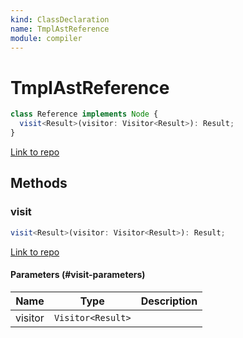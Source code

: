 ```yaml
---
kind: ClassDeclaration
name: TmplAstReference
module: compiler
---
```


# TmplAstReference

```ts
class Reference implements Node {
  visit<Result>(visitor: Visitor<Result>): Result;
}
```

[Link to repo](https://github.com/timdeschryver/angular/blob/master/packages/compiler/src/render3/r3_ast.ts#L126-L133)

## Methods

### visit

```ts
visit<Result>(visitor: Visitor<Result>): Result;
```

[Link to repo](https://github.com/timdeschryver/angular/blob/master/packages/compiler/src/render3/r3_ast.ts#L130-L132)

#### Parameters (#visit-parameters)

| Name    | Type              | Description |
| ------- | ----------------- | ----------- |
| visitor | `Visitor<Result>` |             |
